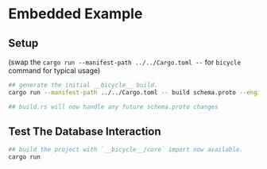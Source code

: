 # Embedded Example

## Setup

(swap the `cargo run --manifest-path ../../Cargo.toml --` for `bicycle` command for typical usage)

```bash
## generate the initial __bicycle__ build.
cargo run --manifest-path ../../Cargo.toml -- build schema.proto --engine sqlite

## build.rs will now handle any future schema.proto changes
```

## Test The Database Interaction

```bash
## build the project with `__bicycle__/core` import now available.
cargo run
```